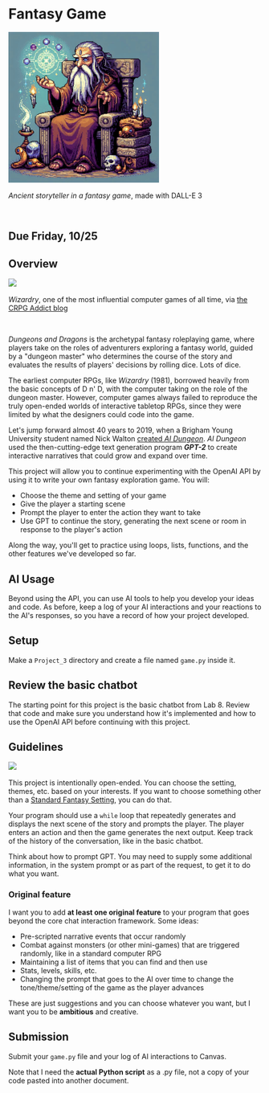 # Fantasy Game

<img src="narrator.png" width="300px" />

*Ancient storyteller in a fantasy game*, made with DALL-E 3

<br/>

## Due Friday, 10/25

## Overview

<img src="https://blogger.googleusercontent.com/img/b/R29vZ2xl/AVvXsEgC0Dhs6yR99_mz6DCtuPFB22I5AsGVc51V3TyiYsuqFncgj_2Iw6Cto3wIdhRtUcGB7bIbo1Y804U6ILalWX81jP3zXhyxPlYxgGxxEl513CxdaYVRWAJbt1WZypZ-p265gDWvcTNwp8o/s400/wiztitle.gif" width="300px" />

*Wizardry*, one of the most influential computer games of all time, via [the CRPG Addict blog](https://crpgaddict.blogspot.com/2010/02/game-5-wizardry-proving-grounds-of-mad.html)

<br/>

*Dungeons and Dragons* is the archetypal fantasy roleplaying game, where players take on the roles of adventurers exploring a fantasy world, guided by a "dungeon master" who determines the course of the story and evaluates the results of players' decisions by rolling dice. Lots of dice.

The earliest computer RPGs, like *Wizardry* (1981), borrowed heavily from the basic concepts of D n' D, with the computer taking on the role of the dungeon master. However, computer games always failed to reproduce the truly open-ended worlds of interactive tabletop RPGs, since they were limited by what the designers could code into the game.

Let's jump forward almost 40 years to 2019, when a Brigham Young University student named Nick Walton [created *AI Dungeon*](https://if50.substack.com/p/2019-ai-dungeon). *AI Dungeon* used the then-cutting-edge text generation program ***GPT-2*** to create interactive narratives that could grow and expand over time.

This project will allow you to continue experimenting with the OpenAI API by using it to write your own fantasy exploration game. You will:

- Choose the theme and setting of your game
- Give the player a starting scene
- Prompt the player to enter the action they want to take
- Use GPT to continue the story, generating the next scene or room in response to the player's action

Along the way, you'll get to practice using loops, lists, functions, and the other features we've developed so far.

## AI Usage

Beyond using the API, you can use AI tools to help you develop your ideas and code. As before, keep a log of your AI interactions and your reactions to the AI's responses, so you have a record of how your project developed.

## Setup

Make a `Project_3` directory and create a file named `game.py` inside it.

## Review the basic chatbot

The starting point for this project is the basic chatbot from Lab 8. Review that code and make sure you understand how it's implemented and how to use the OpenAI API before continuing with this project.

## Guidelines

<img src="https://preview.redd.it/jwckgvukmic01.jpg?width=640&crop=smart&auto=webp&s=75ccb510196940aea7b1b3eafaccd3a1f79a4742" width="200px" />

<br/>

This project is intentionally open-ended. You can choose the setting, themes, etc. based on your interests. If you want to choose something other than a [Standard Fantasy Setting](https://tvtropes.org/pmwiki/pmwiki.php/Main/StandardFantasySetting), you can do that.

Your program should use a `while` loop that repeatedly generates and displays the next scene of the story and prompts the player. The player enters an action and then the game generates the next output. Keep track of the history of the conversation, like in the basic chatbot.

Think about how to prompt GPT. You may need to supply some additional information, in the system prompt or as part of the request, to get it to do what you want.

### Original feature

I want you to add **at least one original feature** to your program that goes beyond the core chat interaction framework. Some ideas:

- Pre-scripted narrative events that occur randomly
- Combat against monsters (or other mini-games) that are triggered randomly, like in a standard computer RPG
- Maintaining a list of items that you can find and then use
- Stats, levels, skills, etc.
- Changing the prompt that goes to the AI over time to change the tone/theme/setting of the game as the player advances

These are just suggestions and you can choose whatever you want, but I want you to be **ambitious** and creative.

## Submission

Submit your `game.py` file and your log of AI interactions to Canvas.

Note that I need the **actual Python script** as a .py file, not a copy of your code pasted into another document.
